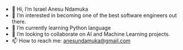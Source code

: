 - 👋 Hi, I’m Israel Anesu Ndamuka
- 👀 I’m interested in becoming one of the best software engineers out there.
- 🌱 I’m currently learning Python language
- 💞️ I’m looking to collaborate on AI and Machine Learning projects.
- 📫 How to reach me: anesundamuka@gmail.com

<!---
Anesu326/Anesu326 is a ✨ special ✨ repository because its `README.md` (this file) appears on your GitHub profile.
You can click the Preview link to take a look at your changes.
--->
